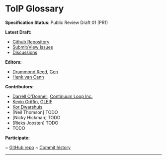 ToIP Glossary 
==================

**Specification Status**: Public Review Draft 01 (PR1)

**Latest Draft:**

* [Github Repository](https://github.com/trustoverip/ctwg-main-glossary)
* [Submit/View Issues](https://github.com/trustoverip/ctwg-main-glossary/issues)
* [Discussions](https://github.com/trustoverip/ctwg-main-glossary/discussions)

**Editors:**

- [Drummond Reed](https://github.com/talltree), [Gen](https://www.gendigital.com)
- [Henk van Cann](https://github.com/henkvancann)

**Contributors:**

- [Darrell O'Donnell](https://github.com/darrellodonnell), [Continuum Loop Inc.](https://www.continuumloop.com/)
- [Kevin Griffin](https://github.com/m00sey), [GLEIF](https://gleif.org)
- [Kor Dwarshuis](https://github.com/kordwarshuis/)
- [Neil Thomson] TODO
- [Nicky Hickman] TODO
- [Rieks Joosten] TODO
- TODO

**Participate:**

~ [GitHub repo](https://github.com/trustoverip/ctwg-main-glossary)
~ [Commit history](https://github.com/trustoverip/ctwg-main-glossary/commits/main)

------------------------------------

[//]: # (Pandoc Formatting Macros)

[//]: # (\maketitle)

[//]: # (\newpage)
